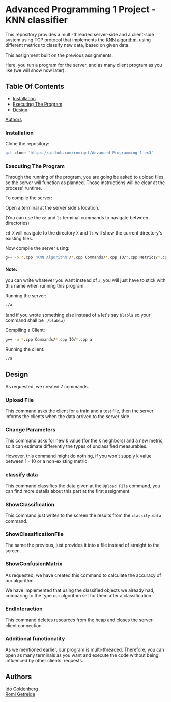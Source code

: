 # Advanced Programming 1 Project - KNN classifier

This repository provides a multi-threaded server-side and a client-side system using TCP protocol that
implements the  [KNN algorithm](https://en.wikipedia.org/wiki/K-nearest_neighbors_algorithm),
using different metrics to classify new data, based on given data.

This assignment built on the previous assignments.

Here, you run a program for the server, and as many client program as you like (we will show how later).

## Table Of Contents
* [Installation](#Installation)
* [Executing The Program](#Executing-The-Program)
* [Design](#Design)

[Authors](#Authors)

### Installation

Clone the repository:
```bash
git clone 'https://github.com/romiget/Advanced-Programming-1-ex3'
```

### Executing The Program

Through the running of the program, you are going be asked to upload files, so the server will function as planned. Those instructions will be clear at the process' runtime.

To compile the server:

Open a terminal at the server side's location.

(You can use the ```cd``` and ```ls``` terminal commands to navigate between directories)

```cd X``` will navigate to the directory ```X``` and ```ls``` will show the current directory's existing files.

Now compile the server using:
```bash
g++ -o *.cpp 'KNN Algorithm'/*.cpp Commands/*.cpp IO/*.cpp Metrics/*.cpp a
```
#### Note:
you can write whatever you want instead of ```a```, you will just have to stick with this name when running this program.

Running the server:
```bash
./a
```
(and if you wrote something else instead of ```a``` let's say ```blabla``` so your command shall be ```./blabla```)

Compiling a Client:

```bash
g++ -o *.cpp Commands/*.cpp IO/*.cpp a
```

Running the client:
```bash
./a
```

## Design

As requested, we created 7 commands.

### Upload File
This command asks the client for a train and a test file, then the server informs the clients when the data arrived to the server side.

### Change Parameters

This command asks for new k value (for the k neighbors) and a new metric, so it can estimate differently the types of unclassified measurables.

However, this command might do nothing, if you won't supply k value between 1 - 10 or a non-existing metric.

### classify data

This command classifies the data given at the ```Upload File``` command, you can find more details about this part at the first assignment.

### ShowClassification

This command just writes to the screen the results from the ```classify data``` command.

### ShowClassificationFile

The same the previous, just provides it into a file instead of straight to the screen.

### ShowConfusionMatrix

As requested, we have created this command to calculate the accuracy of our algorithm.

We have implemented that using the classified objects we already had, comparing to the type our algorithm set for them after a classification.

### EndInteraction

This command deletes resources from the heap and closes the server-client connection.



### Additional functionality

As we mentioned earlier, our program is multi-threaded. Therefore, you can open as many terminals as you want and execute the code without being influenced by other clients' requests.

## Authors
[Ido Goldenberg](https://github.com/Idono12)  
[Romi Getreide](https://github.com/romiget)